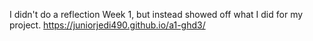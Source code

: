 I didn't do a reflection Week 1, but instead showed off what I did for my project.
https://juniorjedi490.github.io/a1-ghd3/
